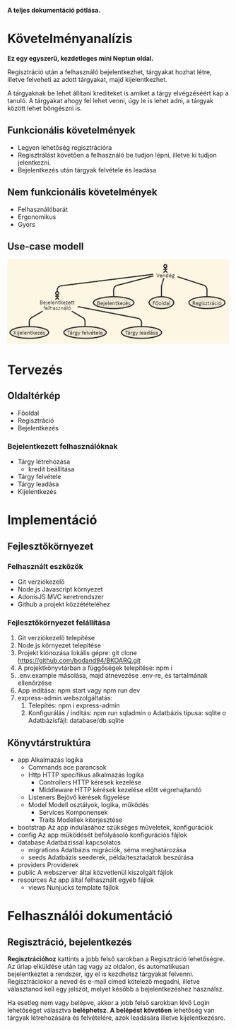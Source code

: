 **A teljes dokumentáció pótlása.**

# Követelményanalízis

**Ez egy egyszerű, kezdetleges mini Neptun oldal.**

Regisztráció után a felhasználó bejelentkezhet, tárgyakat hozhat létre, illetve felveheti az adott tárgyakat, majd kijelentkezhet.

A tárgyaknak be lehet állítani krediteket is amiket a tárgy elvégzéséért kap a tanuló. A tárgyakat ahogy fel lehet venni, úgy le is lehet adni, a tárgyak között lehet böngészni is.

## Funkcionális követelmények

* Legyen lehetőség regisztrációra
* Regisztrálást követően a felhasználó be tudjon lépni, illetve ki tudjon jelentkezni.
* Bejelentkezés után tárgyak felvétele és leadása

## Nem funkcionális követelmények

* Felhasználóbarát
* Ergonomikus
* Gyors

## Use-case modell 

![Use-case modell](usecase.png)

# Tervezés

## Oldaltérkép

* Főoldal
* Regisztráció
* Bejelentkezés

### Bejelentkezett felhasználóknak
* Tárgy létrehozása 
   * kredit beállítása
* Tárgy felvétele
* Tárgy leadása
* Kijelentkezés

# Implementáció

## Fejlesztőkörnyezet

### Felhasznált eszközök

* Git verziókezelő
* Node.js Javascript környezet
* AdonisJS MVC keretrendszer
* Github a projekt közzétételéhez

### Fejlesztőkörnyezet felállítása

1. Git verziókezelő telepítése
2. Node.js környezet telepítése
3. Projekt klónozása lokális gépre: git clone https://github.com/bodand94/BKOARQ.git 
4. A projektkönyvtárban a függőségek telepítése: npm i
5. .env.example másolása, majd átnevezése .env-re, és tartalmának ellenőrzése
6.	App indítása: npm start vagy npm run dev 
7. express-admin webszolgáltatás:
   1. Telepítés: npm i express-admin 
   2. Konfigurálás / indítás: npm run sqladmin 
      o Adatbázis típusa: sqlite 
      o Adatbázisfájl: database/db.sqlite 
      
## Könyvtárstruktúra
* app Alkalmazás logika 
  * Commands ace parancsok
  * Http HTTP specifikus alkalmazás logika 
    * Controllers HTTP kérések kezelése
    * Middleware HTTP kérések kezelése előtt végrehajtandó
  * Listeners Bejövő kérések figyelése
  * Model Modell osztályok, logika, működés 
    * Services Komponensek
    * Traits Modellek kiterjesztése
* bootstrap Az app indulásához szükséges műveletek, konfigurációk
* config Az app működését befolyásoló konfigurációs fájlok
* database Adatbázissal kapcsolatos 
  * migrations Adatbázis migrációk, séma meghatározása
  * seeds Adatbázis seederek, példa/tesztadatok beszúrása
* providers Providerek
* public A webszerver által közvetlenül kiszolgált fájlok
* resources Az app által felhasznált egyéb fájlok 
  * views Nunjucks template fájlok

# Felhasználói dokumentáció

## Regisztráció, bejelentkezés

**Regisztrációhoz** kattints a jobb felső sarokban a Regisztráció lehetőségre. Az űrlap elküldése után tag vagy az oldalon, és automatikusan bejelentkeztet a rendszer, így el is kezdhetsz  tárgyakat felvenni. Regisztrációkor a neved és e-mail címed kötelező megadni, illetve választanod kell egy jelszót, melyet később a bejelentkezéshez használsz.

Ha esetleg nem vagy belépve, akkor a jobb felső sarokban lévő Login lehetőséget választva **beléphetsz**.
**A belépést követően** lehetőség van tárgyak létrehozására és felvételére,  azok leadására illetve kijelentkezésre.

